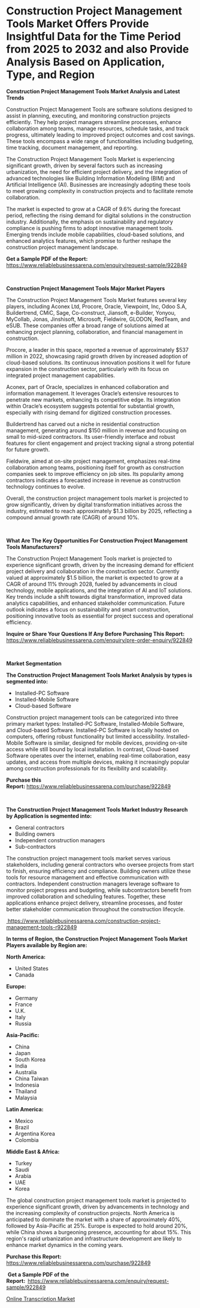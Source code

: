 <p><h1>Construction Project Management Tools Market Offers Provide Insightful Data for the Time Period from 2025 to 2032 and also Provide Analysis Based on Application, Type, and Region</h1></p><p><strong>Construction Project Management Tools Market Analysis and Latest Trends</strong></p>
<p><p>Construction Project Management Tools are software solutions designed to assist in planning, executing, and monitoring construction projects efficiently. They help project managers streamline processes, enhance collaboration among teams, manage resources, schedule tasks, and track progress, ultimately leading to improved project outcomes and cost savings. These tools encompass a wide range of functionalities including budgeting, time tracking, document management, and reporting.</p><p>The Construction Project Management Tools Market is experiencing significant growth, driven by several factors such as increasing urbanization, the need for efficient project delivery, and the integration of advanced technologies like Building Information Modeling (BIM) and Artificial Intelligence (AI). Businesses are increasingly adopting these tools to meet growing complexity in construction projects and to facilitate remote collaboration. </p><p>The market is expected to grow at a CAGR of 9.6% during the forecast period, reflecting the rising demand for digital solutions in the construction industry. Additionally, the emphasis on sustainability and regulatory compliance is pushing firms to adopt innovative management tools. Emerging trends include mobile capabilities, cloud-based solutions, and enhanced analytics features, which promise to further reshape the construction project management landscape.</p></p>
<p><strong>Get a Sample PDF of the Report:&nbsp;</strong> <a href="https://www.reliablebusinessarena.com/enquiry/request-sample/922849?utm_campaign=3222&utm_medium=2&utm_source=Github&utm_content=ia&utm_term=07032025&utm_id=construction-project-management-tools">https://www.reliablebusinessarena.com/enquiry/request-sample/922849</a></p>
<p>&nbsp;</p>
<p><strong>Construction Project Management Tools Major Market Players</strong></p>
<p><p>The Construction Project Management Tools Market features several key players, including Aconex Ltd, Procore, Oracle, Viewpoint, Inc, Odoo S.A, Buildertrend, CMiC, Sage, Co-construct, Jiansoft, e-Builder, Yonyou, MyCollab, Jonas, Jinshisoft, Microsoft, Fieldwire, GLODON, RedTeam, and eSUB. These companies offer a broad range of solutions aimed at enhancing project planning, collaboration, and financial management in construction.</p><p>Procore, a leader in this space, reported a revenue of approximately $537 million in 2022, showcasing rapid growth driven by increased adoption of cloud-based solutions. Its continuous innovation positions it well for future expansion in the construction sector, particularly with its focus on integrated project management capabilities.</p><p>Aconex, part of Oracle, specializes in enhanced collaboration and information management. It leverages Oracle’s extensive resources to penetrate new markets, enhancing its competitive edge. Its integration within Oracle’s ecosystem suggests potential for substantial growth, especially with rising demand for digitized construction processes.</p><p>Buildertrend has carved out a niche in residential construction management, generating around $150 million in revenue and focusing on small to mid-sized contractors. Its user-friendly interface and robust features for client engagement and project tracking signal a strong potential for future growth.</p><p>Fieldwire, aimed at on-site project management, emphasizes real-time collaboration among teams, positioning itself for growth as construction companies seek to improve efficiency on job sites. Its popularity among contractors indicates a forecasted increase in revenue as construction technology continues to evolve.</p><p>Overall, the construction project management tools market is projected to grow significantly, driven by digital transformation initiatives across the industry, estimated to reach approximately $1.3 billion by 2025, reflecting a compound annual growth rate (CAGR) of around 10%.</p></p>
<p>&nbsp;</p>
<p><strong>What Are The Key Opportunities For Construction Project Management Tools Manufacturers?</strong></p>
<p><p>The Construction Project Management Tools market is projected to experience significant growth, driven by the increasing demand for efficient project delivery and collaboration in the construction sector. Currently valued at approximately $1.5 billion, the market is expected to grow at a CAGR of around 11% through 2028, fueled by advancements in cloud technology, mobile applications, and the integration of AI and IoT solutions. Key trends include a shift towards digital transformation, improved data analytics capabilities, and enhanced stakeholder communication. Future outlook indicates a focus on sustainability and smart construction, positioning innovative tools as essential for project success and operational efficiency.</p></p>
<p><strong>Inquire or Share Your Questions If Any Before Purchasing This Report:</strong> <a href="https://www.reliablebusinessarena.com/enquiry/pre-order-enquiry/922849?utm_campaign=3222&utm_medium=2&utm_source=Github&utm_content=ia&utm_term=07032025&utm_id=construction-project-management-tools">https://www.reliablebusinessarena.com/enquiry/pre-order-enquiry/922849</a></p>
<p>&nbsp;</p>
<p><strong>Market Segmentation</strong></p>
<p><strong>The Construction Project Management Tools Market Analysis by types is segmented into:</strong></p>
<p><ul><li>Installed-PC Software</li><li>Installed-Mobile Software</li><li>Cloud-based Software</li></ul></p>
<p><p>Construction project management tools can be categorized into three primary market types: Installed-PC Software, Installed-Mobile Software, and Cloud-based Software. Installed-PC Software is locally hosted on computers, offering robust functionality but limited accessibility. Installed-Mobile Software is similar, designed for mobile devices, providing on-site access while still bound by local installation. In contrast, Cloud-based Software operates over the internet, enabling real-time collaboration, easy updates, and access from multiple devices, making it increasingly popular among construction professionals for its flexibility and scalability.</p></p>
<p><strong>Purchase this Report:&nbsp;</strong><a href="https://www.reliablebusinessarena.com/purchase/922849?utm_campaign=3222&utm_medium=2&utm_source=Github&utm_content=ia&utm_term=07032025&utm_id=construction-project-management-tools">https://www.reliablebusinessarena.com/purchase/922849</a></p>
<p>&nbsp;</p>
<p><strong>The Construction Project Management Tools Market Industry Research by Application is segmented into:</strong></p>
<p><ul><li>General contractors</li><li>Building owners</li><li>Independent construction managers</li><li>Sub-contractors</li></ul></p>
<p><p>The construction project management tools market serves various stakeholders, including general contractors who oversee projects from start to finish, ensuring efficiency and compliance. Building owners utilize these tools for resource management and effective communication with contractors. Independent construction managers leverage software to monitor project progress and budgeting, while subcontractors benefit from improved collaboration and scheduling features. Together, these applications enhance project delivery, streamline processes, and foster better stakeholder communication throughout the construction lifecycle.</p></p>
<p><a href="https://www.reliablebusinessarena.com/construction-project-management-tools-r922849?utm_campaign=3222&utm_medium=2&utm_source=Github&utm_content=ia&utm_term=07032025&utm_id=construction-project-management-tools">&nbsp;https://www.reliablebusinessarena.com/construction-project-management-tools-r922849</a></p>
<p><strong>In terms of Region, the Construction Project Management Tools Market Players available by Region are:</strong></p>
<p>
    <p> <strong> North America: </strong>
        <ul>
            <li>United States</li>
            <li>Canada</li>
        </ul>
        </p> 
    <p> <strong> Europe: </strong>
        <ul>
            <li>Germany</li>
            <li>France</li>
            <li>U.K.</li>
            <li>Italy</li>
            <li>Russia</li>
        </ul>
        </p> 
    <p> <strong> Asia-Pacific: </strong>
        <ul>
            <li>China</li>
            <li>Japan</li>
            <li>South Korea</li>
            <li>India</li>
            <li>Australia</li>
            <li>China Taiwan</li>
            <li>Indonesia</li>
            <li>Thailand</li>
            <li>Malaysia</li>
        </ul>
        </p> 
    <p> <strong> Latin America: </strong>
        <ul>
            <li>Mexico</li>
            <li>Brazil</li>
            <li>Argentina Korea</li>
            <li>Colombia</li>
        </ul>
        </p> 
    <p> <strong> Middle East & Africa: </strong>
        <ul>
            <li>Turkey</li>
            <li>Saudi</li>
            <li>Arabia</li>
            <li>UAE</li>
            <li>Korea</li>
        </ul>
    </p>
    </p>
<p><p>The global construction project management tools market is projected to experience significant growth, driven by advancements in technology and the increasing complexity of construction projects. North America is anticipated to dominate the market with a share of approximately 40%, followed by Asia-Pacific at 25%. Europe is expected to hold around 20%, while China shows a burgeoning presence, accounting for about 15%. This region's rapid urbanization and infrastructure development are likely to enhance market dynamics in the coming years.</p></p>
<p><strong>Purchase this Report: </strong><a href="https://www.reliablebusinessarena.com/purchase/922849?utm_campaign=3222&utm_medium=2&utm_source=Github&utm_content=ia&utm_term=07032025&utm_id=construction-project-management-tools">https://www.reliablebusinessarena.com/purchase/922849</a></p>
<p>&nbsp;<strong>Get a Sample PDF of the Report:&nbsp;&nbsp;</strong><a href="https://www.reliablebusinessarena.com/enquiry/request-sample/922849?utm_campaign=3222&utm_medium=2&utm_source=Github&utm_content=ia&utm_term=07032025&utm_id=construction-project-management-tools">https://www.reliablebusinessarena.com/enquiry/request-sample/922849</a></p>
<p><strong></strong></p>
<p><p><a href="https://github.com/ijffseandy/Market-Research-Report-List-1/blob/main/online-transcription-market.md?utm_campaign=3222&utm_medium=2&utm_source=Github&utm_content=ia&utm_term=07032025&utm_id=construction-project-management-tools">Online Transcription Market</a></p></p>